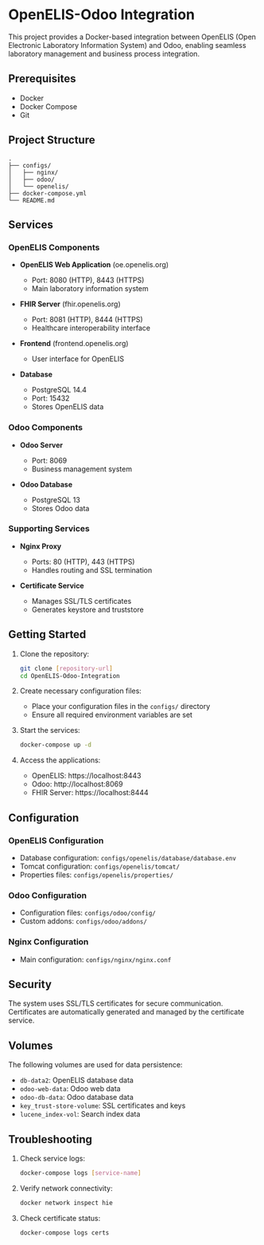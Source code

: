 # OpenELIS-Odoo Integration

This project provides a Docker-based integration between OpenELIS (Open Electronic Laboratory Information System) and Odoo, enabling seamless laboratory management and business process integration.

## Prerequisites

- Docker
- Docker Compose
- Git

## Project Structure

```
.
├── configs/
│   ├── nginx/
│   ├── odoo/
│   └── openelis/
├── docker-compose.yml
└── README.md
```

## Services

### OpenELIS Components
- **OpenELIS Web Application** (oe.openelis.org)
  - Port: 8080 (HTTP), 8443 (HTTPS)
  - Main laboratory information system

- **FHIR Server** (fhir.openelis.org)
  - Port: 8081 (HTTP), 8444 (HTTPS)
  - Healthcare interoperability interface

- **Frontend** (frontend.openelis.org)
  - User interface for OpenELIS

- **Database**
  - PostgreSQL 14.4
  - Port: 15432
  - Stores OpenELIS data

### Odoo Components
- **Odoo Server**
  - Port: 8069
  - Business management system

- **Odoo Database**
  - PostgreSQL 13
  - Stores Odoo data

### Supporting Services
- **Nginx Proxy**
  - Ports: 80 (HTTP), 443 (HTTPS)
  - Handles routing and SSL termination

- **Certificate Service**
  - Manages SSL/TLS certificates
  - Generates keystore and truststore

## Getting Started

1. Clone the repository:
   ```bash
   git clone [repository-url]
   cd OpenELIS-Odoo-Integration
   ```

2. Create necessary configuration files:
   - Place your configuration files in the `configs/` directory
   - Ensure all required environment variables are set

3. Start the services:
   ```bash
   docker-compose up -d
   ```

4. Access the applications:
   - OpenELIS: https://localhost:8443
   - Odoo: http://localhost:8069
   - FHIR Server: https://localhost:8444

## Configuration

### OpenELIS Configuration
- Database configuration: `configs/openelis/database/database.env`
- Tomcat configuration: `configs/openelis/tomcat/`
- Properties files: `configs/openelis/properties/`

### Odoo Configuration
- Configuration files: `configs/odoo/config/`
- Custom addons: `configs/odoo/addons/`

### Nginx Configuration
- Main configuration: `configs/nginx/nginx.conf`

## Security

The system uses SSL/TLS certificates for secure communication. Certificates are automatically generated and managed by the certificate service.

## Volumes

The following volumes are used for data persistence:
- `db-data2`: OpenELIS database data
- `odoo-web-data`: Odoo web data
- `odoo-db-data`: Odoo database data
- `key_trust-store-volume`: SSL certificates and keys
- `lucene_index-vol`: Search index data

## Troubleshooting

1. Check service logs:
   ```bash
   docker-compose logs [service-name]
   ```

2. Verify network connectivity:
   ```bash
   docker network inspect hie
   ```

3. Check certificate status:
   ```bash
   docker-compose logs certs
   ```
